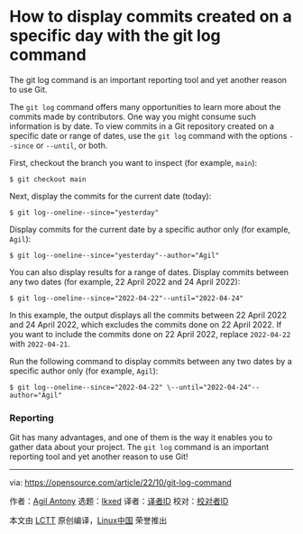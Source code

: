 [#]: subject: "How to display commits created on a specific day with the git log command"
[#]: via: "https://opensource.com/article/22/10/git-log-command"
[#]: author: "Agil Antony https://opensource.com/users/agantony"
[#]: collector: "lkxed"
[#]: translator: "chai001125"
[#]: reviewer: " "
[#]: publisher: " "
[#]: url: " "

How to display commits created on a specific day with the git log command
======

The git log command is an important reporting tool and yet another reason to use Git.

The `git log` command offers many opportunities to learn more about the commits made by contributors. One way you might consume such information is by date. To view commits in a Git repository created on a specific date or range of dates, use the `git log` command with the options `--since` or `--until`, or both.

First, checkout the branch you want to inspect (for example, `main`):

```
$ git checkout main
```

Next, display the commits for the current date (today):

```
$ git log--oneline--since="yesterday"
```

Display commits for the current date by a specific author only (for example, `Agil`):

```
$ git log--oneline--since="yesterday"--author="Agil"
```

You can also display results for a range of dates. Display commits between any two dates (for example, 22 April 2022 and 24 April 2022):

```
$ git log--oneline--since="2022-04-22"--until="2022-04-24"
```

In this example, the output displays all the commits between 22 April 2022 and 24 April 2022, which excludes the commits done on 22 April 2022. If you want to include the commits done on 22 April 2022, replace `2022-04-22` with `2022-04-21`.

Run the following command to display commits between any two dates by a specific author only (for example, `Agil`):

```
$ git log--oneline--since="2022-04-22" \--until="2022-04-24"--author="Agil"
```

### Reporting

Git has many advantages, and one of them is the way it enables you to gather data about your project. The `git log` command is an important reporting tool and yet another reason to use Git!

--------------------------------------------------------------------------------

via: https://opensource.com/article/22/10/git-log-command

作者：[Agil Antony][a]
选题：[lkxed][b]
译者：[译者ID](https://github.com/译者ID)
校对：[校对者ID](https://github.com/校对者ID)

本文由 [LCTT](https://github.com/LCTT/TranslateProject) 原创编译，[Linux中国](https://linux.cn/) 荣誉推出

[a]: https://opensource.com/users/agantony
[b]: https://github.com/lkxed

